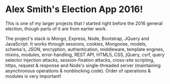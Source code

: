 Alex Smith's Election App 2016!
==============

This is one of my larger projects that I started right before the 2016 general election, though parts of it are from earlier work.

The project's stack is Mongo, Express, Node, Bootstrap, JQuery and JavaScript. It works through sessions, cookies, Mongoose, models, schema's, JSON, encryption, authentication, middleware, template engines, mixins, modules, error-handling, REST API, HTML5, CSS, jQuery, csrf, query selector injection attacks, session-fixation attacks, cross-site scripting, https, request & response and Node's single-threaded server (maintaining asynchronous operations & nonblocking code). Order of operations & modules is very important!